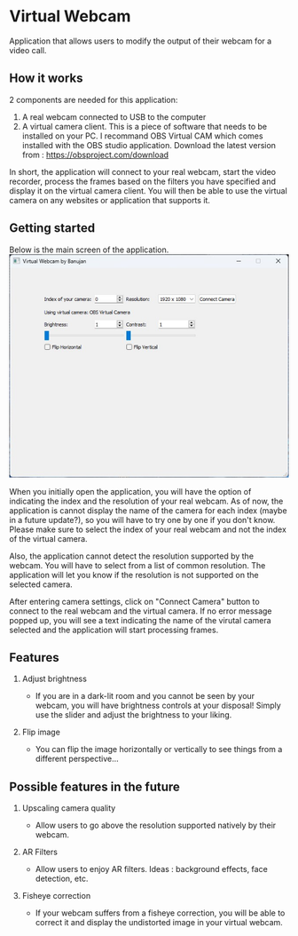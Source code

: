 # Virtual Webcam
Application that allows users to modify the output of their webcam for a video call.

## How it works
2 components are needed for this application:
1. A real webcam connected to USB to the computer
2. A virtual camera client. This is a piece of software that needs to be installed on your PC. I recommand OBS Virtual CAM which comes installed with the OBS studio application. Download the latest version from : https://obsproject.com/download

In short, the application will connect to your real webcam, start the video recorder, process the frames based on the filters you have specified and display it on the virtual camera client. You will then be able to use the virtual camera on any websites or application that supports it. 

## Getting started
Below is the main screen of the application.
![Main window](doc/app_main_screen.jpg) 

When you initially open the application, you will have the option of indicating the index and the resolution of your real webcam. As of now, the application is cannot display the name of the camera for each index (maybe in a future update?), so you will have to try one by one if you don't know. Please make sure to select the index of your real webcam and not the index of the virtual camera. 

Also, the application cannot detect the resolution supported by the webcam. You will have to select from a list of common resolution. The application will let you know if the resolution is not supported on the selected camera. 

After entering camera settings, click on "Connect Camera" button to connect to the real webcam and the virtual camera. If no error message popped up, you will see a text indicating the name of the virutal camera selected and the application will start processing frames.

## Features
1. Adjust brightness
    - If you are in a dark-lit room and you cannot be seen by your webcam, you will have brightness controls at your disposal! Simply use the slider and adjust the brightness to your liking.

2. Flip image
    - You can flip the image horizontally or vertically to see things from a different perspective...



## Possible features in the future
1. Upscaling camera quality
    - Allow users to go above the resolution supported natively by their webcam.

2. AR Filters
    - Allow users to enjoy AR filters. Ideas : background effects, face detection, etc.

3. Fisheye correction
    - If your webcam suffers from a fisheye correction, you will be able to correct it and display the undistorted image in your virtual webcam. 